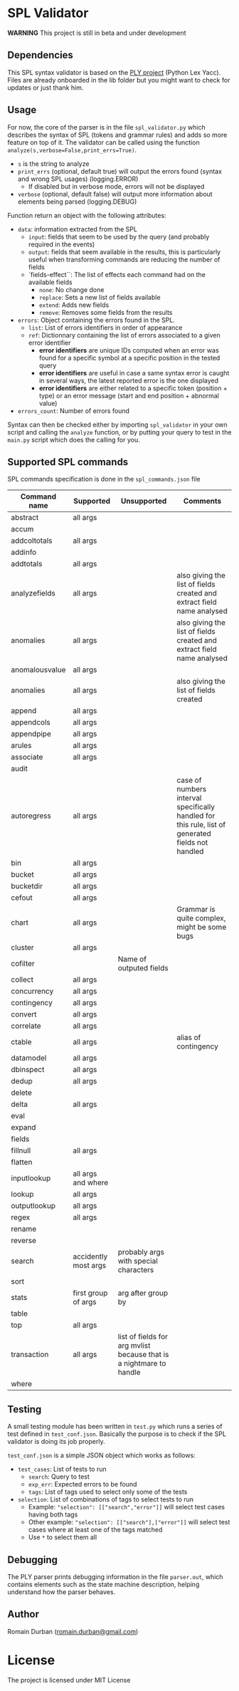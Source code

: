 # SPL Validator

**WARNING** This project is still in beta and under development

## Dependencies

This SPL syntax validator is based on the [PLY project](https://github.com/dabeaz/ply) (Python Lex Yacc).
Files are already onboarded in the lib folder but you might want to check for updates or just thank him.

## Usage

For now, the core of the parser is in the file `spl_validator.py` which describes the syntax of SPL (tokens and grammar rules) and adds so more feature on top of it. The validator can be called using the function `analyze(s,verbose=False,print_errs=True)`.

* `s` is the string to analyze
* `print_errs` (optional, default true) will output the errors found (syntax and wrong SPL usages) (logging.ERROR)
  * If disabled but in verbose mode, errors will not be displayed
* `verbose` (optional, default false) will output more information about elements being parsed (logging.DEBUG)

Function return an object with the following attributes:

* `data`: information extracted from the SPL
  * `input`: fields that seem to be used by the query (and probably required in the events)
  * `output`: fields that seem available in the results, this is particularly useful when transforming commands are reducing the number of fields
  * `fields-effect``: The list of effects each command had on the available fields
    * `none`: No change done
    * `replace`: Sets a new list of fields available
    * `extend`: Adds new fields
    * `remove`: Removes some fields from the results
* `errors`: Object containing the errors found in the SPL.
  * `list`: List of errors identifiers in order of appearance
  * `ref`: Dictionnary containing the list of errors associated to a given error identifier
    * **error identifiers** are unique IDs computed when an error was found for a specific symbol at a specific position in the tested query
    * **error identifiers** are useful in case a same syntax error is caught in several ways, the latest reported error is the one displayed
    * **error identifiers** are either related to a specific token (position + type) or an error message (start and end position + abnormal value)
* `errors_count`: Number of errors found

Syntax can then be checked either by importing `spl_validator` in your own script and calling the `analyze` function, or by putting your query to test in the `main.py` script which does the calling for you.

## Supported SPL commands

SPL commands specification is done in the `spl_commands.json` file

| Command name | Supported | Unsupported | Comments |
| ------------ | --------- | ----------- | -------- |
| abstract | all args | | |
| accum | | | |
| addcoltotals | all args | | |
| addinfo | | | |
| addtotals | all args | | |
| analyzefields | all args | | also giving the list of fields created and extract field name analysed |
| anomalies | all args | | also giving the list of fields created and extract field name analysed |
| anomalousvalue | all args | | |
| anomalies | all args | | also giving the list of fields created |
| append | all args | | |
| appendcols | all args | | |
| appendpipe | all args | | |
| arules | all args | | |
| associate | all args | | |
| audit | | | |
| autoregress | all args | | case of numbers interval specifically handled for this rule, list of generated fields not handled |
| bin | all args | | |
| bucket | all args | | |
| bucketdir | all args | | |
| cefout | all args | | |
| chart | all args | | Grammar is quite complex, might be some bugs |
| cluster | all args | | |
| cofilter | | Name of outputed fields | |
| collect | all args | | |
| concurrency | all args | | |
| contingency | all args | | |
| convert | all args | | |
| correlate | all args | | |
| ctable | all args | | alias of contingency |
| datamodel | all args | | |
| dbinspect | all args | | |
| dedup | all args | | |
| delete | | | |
| delta | all args | | |
| eval | | | |
| expand | | | |
| fields | | | |
| fillnull | all args | | |
| flatten | | | |
| inputlookup | all args and where | | |
| lookup | all args | | |
| outputlookup | all args | | |
| regex | all args | | |
| rename | | | |
| reverse | | | |
| search | accidently most args | probably args with special characters | |
| sort | | | |
| stats | first group of args | arg after group by | |
| table | | | |
| top | all args | | |
| transaction | all args | list of fields for arg mvlist because that is a nightmare to handle | |
| where | | | |


## Testing

A small testing module has been written in `test.py` which runs a series of test defined in `test_conf.json`. Basically the purpose is to check if the SPL validator is doing its job properly.

`test_conf.json` is a simple JSON object which works as follows:

* `test_cases`: List of tests to run
  * `search`: Query to test
  * `exp_err`: Expected errors to be found
  * `tags`: List of tags used to select only some of the tests
* `selection`: List of combinations of tags to select tests to run
  * Example: `"selection": [["search","error"]]` will select test cases having both tags
  * Other example: `"selection": [["search"],["error"]]` will select test cases where at least one of the tags matched
  * Use `*` to select them all

## Debugging

The PLY parser prints debugging information in the file `parser.out`, which contains elements such as the state machine description, helping understand how the parser behaves.

## Author

Romain Durban (romain.durban@gmail.com)

# License

The project is licensed under MIT License